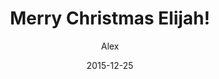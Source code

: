 ---
layout: post
title:  "Merry Christmas Elijah!"
date:   2015-12-25
categories: present
highlight: true
image: /assets/merry.jpg
author: Alex
---